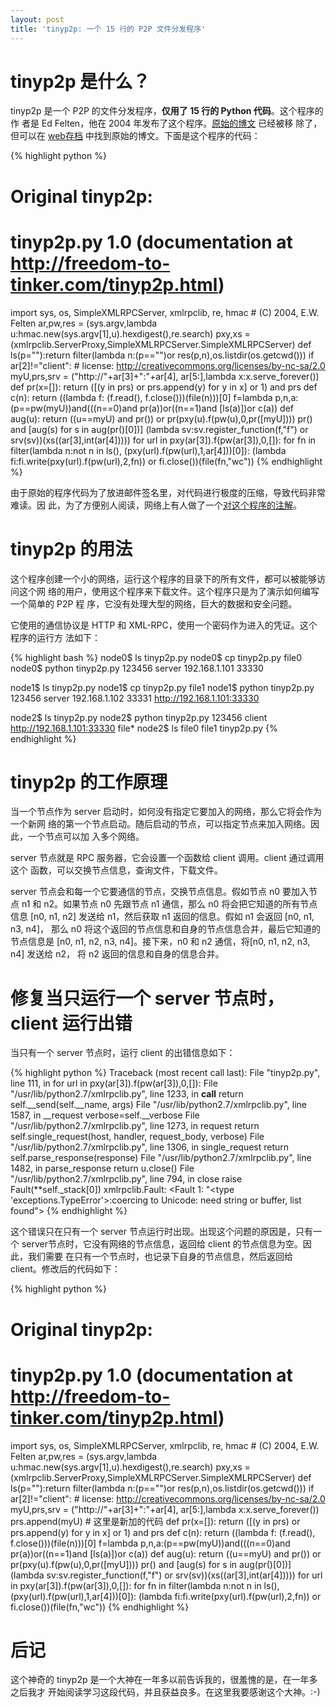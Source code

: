 ```yaml
---
layout: post
title: 'tinyp2p: 一个 15 行的 P2P 文件分发程序'
---
```


# tinyp2p 是什么？

tinyp2p 是一个 P2P 的文件分发程序，**仅用了 15 行的 Python 代码**。这个程序的作
者是 Ed Felten，他在 2004 年发布了这个程序。[原始的博文][tinyp2p_page] 已经被移
除了，但可以在 [web存档][tinyp2p_archive] 中找到原始的博文。下面是这个程序的代码：

{% highlight python %}
# Original tinyp2p:
# tinyp2p.py 1.0 (documentation at http://freedom-to-tinker.com/tinyp2p.html)
import sys, os, SimpleXMLRPCServer, xmlrpclib, re, hmac # (C) 2004, E.W. Felten
ar,pw,res = (sys.argv,lambda u:hmac.new(sys.argv[1],u).hexdigest(),re.search)
pxy,xs = (xmlrpclib.ServerProxy,SimpleXMLRPCServer.SimpleXMLRPCServer)
def ls(p=""):return filter(lambda n:(p=="")or res(p,n),os.listdir(os.getcwd()))
if ar[2]!="client": # license: http://creativecommons.org/licenses/by-nc-sa/2.0
  myU,prs,srv = ("http://"+ar[3]+":"+ar[4], ar[5:],lambda x:x.serve_forever())
  def pr(x=[]): return ([(y in prs) or prs.append(y) for y in x] or 1) and prs
  def c(n): return ((lambda f: (f.read(), f.close()))(file(n)))[0]
  f=lambda p,n,a:(p==pw(myU))and(((n==0)and pr(a))or((n==1)and [ls(a)])or c(a))
  def aug(u): return ((u==myU) and pr()) or pr(pxy(u).f(pw(u),0,pr([myU])))
  pr() and [aug(s) for s in aug(pr()[0])]
  (lambda sv:sv.register_function(f,"f") or srv(sv))(xs((ar[3],int(ar[4]))))
for url in pxy(ar[3]).f(pw(ar[3]),0,[]):
  for fn in filter(lambda n:not n in ls(), (pxy(url).f(pw(url),1,ar[4]))[0]):
    (lambda fi:fi.write(pxy(url).f(pw(url),2,fn)) or fi.close())(file(fn,"wc"))
{% endhighlight %}

由于原始的程序代码为了放进邮件签名里，对代码进行极度的压缩，导致代码非常难读。因
此，为了方便别人阅读，网络上有人做了一个[对这个程序的注解][tinyp2p_annotated]。

[tinyp2p_page]: http://www.freedom-to-tinker.com/tinyp2p.html
[tinyp2p_archive]: https://web.archive.org/web/20041229122902/http://www.freedom-to-tinker.com/tinyp2p.html
[tinyp2p_annotated]: https://github.com/cathalgarvey/tinystatus/blob/master/TinyP2P/Annotated_TinyP2P.py

# tinyp2p 的用法

这个程序创建一个小的网络，运行这个程序的目录下的所有文件，都可以被能够访问这个网
络的用户，使用这个程序来下载文件。这个程序只是为了演示如何编写一个简单的 P2P 程
序，它没有处理大型的网络，巨大的数据和安全问题。

它使用的通信协议是 HTTP 和 XML-RPC，使用一个密码作为进入的凭证。这个程序的运行方
法如下：

{% highlight bash %}
node0$ ls
tinyp2p.py
node0$ cp tinyp2p.py file0
node0$ python tinyp2p.py 123456 server 192.168.1.101 33330

node1$ ls
tinyp2p.py
node1$ cp tinyp2p.py file1
node1$ python tinyp2p.py 123456 server 192.168.1.102 33331 http://192.168.1.101:33330

node2$ ls
tinyp2p.py
node2$ python tinyp2p.py 123456 client http://192.168.1.101:33330 file*
node2$ ls
file0 file1 tinyp2p.py
{% endhighlight %}

# tinyp2p 的工作原理

当一个节点作为 server 启动时，如何没有指定它要加入的网络，那么它将会作为一个新网
络的第一个节点启动。随后启动的节点，可以指定节点来加入网络。因此，一个节点可以加
入多个网络。

server 节点就是 RPC 服务器，它会设置一个函数给 client 调用。client 通过调用这个
函数，可以交换节点信息，查询文件，下载文件。

server 节点会和每一个它要通信的节点，交换节点信息。假如节点 n0 要加入节点 n1 和
n2。如果节点 n0 先跟节点 n1 通信，那么 n0 将会把它知道的所有节点信息
[n0, n1, n2] 发送给 n1，然后获取 n1 返回的信息。假如 n1 会返回 [n0, n1, n3, n4]，
那么 n0 将这个返回的节点信息和自身的节点信息合并，最后它知道的节点信息是
[n0, n1, n2, n3, n4]。接下来，n0 和 n2 通信，将[n0, n1, n2, n3, n4] 发送给 n2，
将 n2 返回的信息和自身的信息合并。

# 修复当只运行一个 server 节点时，client 运行出错

当只有一个 server 节点时，运行 client 的出错信息如下：

{% highlight python %}
Traceback (most recent call last):
  File "tinyp2p.py", line 111, in <module>
    for url in pxy(ar[3]).f(pw(ar[3]),0,[]):
  File "/usr/lib/python2.7/xmlrpclib.py", line 1233, in __call__
    return self.__send(self.__name, args)
  File "/usr/lib/python2.7/xmlrpclib.py", line 1587, in __request
    verbose=self.__verbose
  File "/usr/lib/python2.7/xmlrpclib.py", line 1273, in request
    return self.single_request(host, handler, request_body, verbose)
  File "/usr/lib/python2.7/xmlrpclib.py", line 1306, in single_request
    return self.parse_response(response)
  File "/usr/lib/python2.7/xmlrpclib.py", line 1482, in parse_response
    return u.close()
  File "/usr/lib/python2.7/xmlrpclib.py", line 794, in close
    raise Fault(**self._stack[0])
xmlrpclib.Fault: <Fault 1: "<type 'exceptions.TypeError'>:coercing to Unicode: need string or buffer, list found">
{% endhighlight %}

这个错误只在只有一个 server 节点运行时出现。出现这个问题的原因是，只有一个
server节点时，它没有网络的节点信息，返回给 client 的节点信息为空。因此，我们需要
在只有一个节点时，也记录下自身的节点信息，然后返回给 client。修改后的代码如下：

{% highlight python %}
# Original tinyp2p:
# tinyp2p.py 1.0 (documentation at http://freedom-to-tinker.com/tinyp2p.html)
import sys, os, SimpleXMLRPCServer, xmlrpclib, re, hmac # (C) 2004, E.W. Felten
ar,pw,res = (sys.argv,lambda u:hmac.new(sys.argv[1],u).hexdigest(),re.search)
pxy,xs = (xmlrpclib.ServerProxy,SimpleXMLRPCServer.SimpleXMLRPCServer)
def ls(p=""):return filter(lambda n:(p=="")or res(p,n),os.listdir(os.getcwd()))
if ar[2]!="client": # license: http://creativecommons.org/licenses/by-nc-sa/2.0
  myU,prs,srv = ("http://"+ar[3]+":"+ar[4], ar[5:],lambda x:x.serve_forever())
  prs.append(myU) # 这里是新加的代码
  def pr(x=[]): return ([(y in prs) or prs.append(y) for y in x] or 1) and prs
  def c(n): return ((lambda f: (f.read(), f.close()))(file(n)))[0]
  f=lambda p,n,a:(p==pw(myU))and(((n==0)and pr(a))or((n==1)and [ls(a)])or c(a))
  def aug(u): return ((u==myU) and pr()) or pr(pxy(u).f(pw(u),0,pr([myU])))
  pr() and [aug(s) for s in aug(pr()[0])]
  (lambda sv:sv.register_function(f,"f") or srv(sv))(xs((ar[3],int(ar[4]))))
for url in pxy(ar[3]).f(pw(ar[3]),0,[]):
  for fn in filter(lambda n:not n in ls(), (pxy(url).f(pw(url),1,ar[4]))[0]):
    (lambda fi:fi.write(pxy(url).f(pw(url),2,fn)) or fi.close())(file(fn,"wc"))
{% endhighlight %}

# 后记

这个神奇的 tinyp2p 是一个大神在一年多以前告诉我的，很羞愧的是，在一年多之后我才
开始阅读学习这段代码，并且获益良多。在这里我要感谢这个大神。:-)
